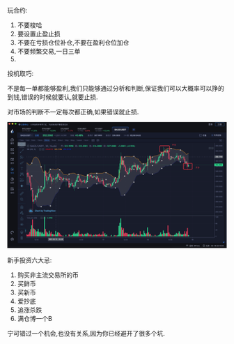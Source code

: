 玩合约:

1. 不要梭哈
2. 要设置止盈止损
3. 不要在亏损仓位补仓,不要在盈利仓位加仓
4. 不要频繁交易,一日三单
5. 



投机取巧: 

不是每一单都能够盈利,我们只能够通过分析和判断,保证我们可以大概率可以挣的到钱,错误的时候就要认,就要止损.

对市场的判断不一定每次都正确,如果错误就止损.

![image-20210218221121813](虚拟货币.assets/image-20210218221121813.png)



新手投资六大忌:

1. 购买非主流交易所的币
2. 买鲜币
3. 买新币
4. 爱抄底
5. 追涨杀跌
6. 满仓博一个B



宁可错过一个机会,也没有关系,因为你已经避开了很多个坑.



